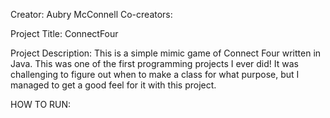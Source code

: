 Creator: Aubry McConnell
Co-creators: 

Project Title: ConnectFour

Project Description: This is a simple mimic game of Connect Four written in Java. This was one of the first programming projects I ever did! It was challenging to figure out when to make a class for what purpose, but I managed to get a good feel for it with this project.

HOW TO RUN: 
